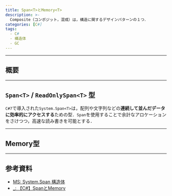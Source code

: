 ```yaml
---
title: Span<T>とMemory<T>
description: >-
  Composite（コンポジット，混成）は，構造に関するデザインパターンの１つ．
categories: [C#]
tags:
  - C#
  - 構造体
  - GC
---
```



---
## 概要


---
## `Span<T>` / `ReadOnlySpan<T>` 型

`C#7`で導入された`System.Span<T>`は，配列や文字列などの**連続して並んだデータに効率的にアクセスする**ための型．`Span`を使用することで余計なアロケーションをさけつつ，高速な読み書きを可能とする．



---
## Memory型


---
## 参考資料
- [MS: System.Span<T> 構造体](https://learn.microsoft.com/ja-jp/dotnet/fundamentals/runtime-libraries/system-span%7Bt%7D )
- [_: 【C#】Span<T>とMemory<T>](https://annulusgames.com/blog/span-and-memory/)



<!-- リンク -->
[Span<T> 構造体]: https://learn.microsoft.com/ja-jp/dotnet/api/system.span-1?view=net-8.0
[ReadOnlySpan<T> 構造体]: https://learn.microsoft.com/ja-jp/dotnet/api/system.readonlyspan-1?view=net-8.0

